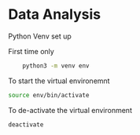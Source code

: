 # Data Analysis

Python Venv set up

First time only

```bash
    python3 -m venv env
```

To start the virtual environemnt

```bash
source env/bin/activate
```

To de-activate the virtual environment

```bash
deactivate
```
